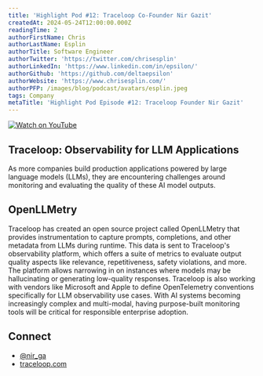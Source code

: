 ```yaml
---
title: 'Highlight Pod #12: Traceloop Co-Founder Nir Gazit'
createdAt: 2024-05-24T12:00:00.000Z
readingTime: 2
authorFirstName: Chris
authorLastName: Esplin
authorTitle: Software Engineer
authorTwitter: 'https://twitter.com/chrisesplin'
authorLinkedIn: 'https://www.linkedin.com/in/epsilon/'
authorGithub: 'https://github.com/deltaepsilon'
authorWebsite: 'https://www.chrisesplin.com/'
authorPFP: /images/blog/podcast/avatars/esplin.jpeg
tags: Company
metaTitle: 'Highlight Pod Episode #12: Traceloop Founder Nir Gazit'
---
```



[![Watch on YouTube](/images/blog/podcast/12/play.png)](https://dub.sh/BbjrncD)

## Traceloop: Observability for LLM Applications
As more companies build production applications powered by large language models (LLMs), they are encountering challenges around monitoring and evaluating the quality of these AI model outputs.

## OpenLLMetry
Traceloop has created an open source project called OpenLLMetry that provides instrumentation to capture prompts, completions, and other metadata from LLMs during runtime. This data is sent to Traceloop's observability platform, which offers a suite of metrics to evaluate output quality aspects like relevance, repetitiveness, safety violations, and more. The platform allows narrowing in on instances where models may be hallucinating or generating low-quality responses. Traceloop is also working with vendors like Microsoft and Apple to define OpenTelemetry conventions specifically for LLM observability use cases. With AI systems becoming increasingly complex and multi-modal, having purpose-built monitoring tools will be critical for responsible enterprise adoption.

## Connect

- [@nir_ga](https://twitter.com/nir_ga)
- [traceloop.com](https://www.traceloop.com/)
